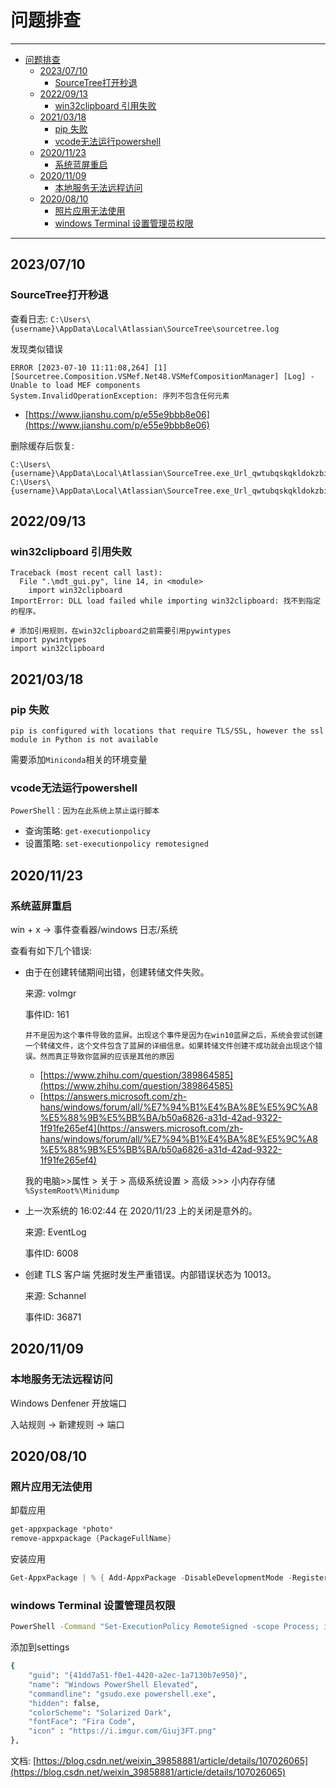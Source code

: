 # 问题排查

------

- [问题排查](#问题排查)
  - [2023/07/10](#20230710)
    - [SourceTree打开秒退](#sourcetree打开秒退)
  - [2022/09/13](#20220913)
    - [win32clipboard 引用失败](#win32clipboard-引用失败)
  - [2021/03/18](#20210318)
    - [pip 失败](#pip-失败)
    - [vcode无法运行powershell](#vcode无法运行powershell)
  - [2020/11/23](#20201123)
    - [系统蓝屏重启](#系统蓝屏重启)
  - [2020/11/09](#20201109)
    - [本地服务无法远程访问](#本地服务无法远程访问)
  - [2020/08/10](#20200810)
    - [照片应用无法使用](#照片应用无法使用)
    - [windows Terminal 设置管理员权限](#windows-terminal-设置管理员权限)

------

## 2023/07/10

### SourceTree打开秒退

查看日志: `C:\Users\{username}\AppData\Local\Atlassian\SourceTree\sourcetree.log`

发现类似错误

```
ERROR [2023-07-10 11:11:08,264] [1] [Sourcetree.Composition.VSMef.Net48.VSMefCompositionManager] [Log] - Unable to load MEF components
System.InvalidOperationException: 序列不包含任何元素
```

- [https://www.jianshu.com/p/e55e9bbb8e06](https://www.jianshu.com/p/e55e9bbb8e06)

删除缓存后恢复:
```
C:\Users\{username}\AppData\Local\Atlassian\SourceTree.exe_Url_qwtubqskqkldokzbi0nhe5bni1wc0s51\3.4.13.0\Assemblies.cache
C:\Users\{username}\AppData\Local\Atlassian\SourceTree.exe_Url_qwtubqskqkldokzbi0nhe5bni1wc0s51\3.4.13.0\Composition.cache
```


## 2022/09/13

### win32clipboard 引用失败

```
Traceback (most recent call last):
  File ".\mdt_gui.py", line 14, in <module>
    import win32clipboard
ImportError: DLL load failed while importing win32clipboard: 找不到指定的程序。
```

```
# 添加引用规则，在win32clipboard之前需要引用pywintypes
import pywintypes
import win32clipboard
```

## 2021/03/18

### pip 失败 

```
pip is configured with locations that require TLS/SSL, however the ssl module in Python is not available
```

需要添加`Miniconda`相关的环境变量

### vcode无法运行powershell

```
PowerShell：因为在此系统上禁止运行脚本
```

- 查询策略: `get-executionpolicy`
- 设置策略: `set-executionpolicy remotesigned`

## 2020/11/23

### 系统蓝屏重启

win + x -> 事件查看器/windows 日志/系统

查看有如下几个错误:
- 由于在创建转储期间出错，创建转储文件失败。

  来源: volmgr

  事件ID: 161

    ```
    并不是因为这个事件导致的蓝屏。出现这个事件是因为在win10蓝屏之后，系统会尝试创建一个转储文件，这个文件包含了蓝屏的详细信息。如果转储文件创建不成功就会出现这个错误。然而真正导致你蓝屏的应该是其他的原因
    ```
    - [https://www.zhihu.com/question/389864585](https://www.zhihu.com/question/389864585)
    - [https://answers.microsoft.com/zh-hans/windows/forum/all/%E7%94%B1%E4%BA%8E%E5%9C%A8%E5%88%9B%E5%BB%BA/b50a6826-a31d-42ad-9322-1f91fe265ef4](https://answers.microsoft.com/zh-hans/windows/forum/all/%E7%94%B1%E4%BA%8E%E5%9C%A8%E5%88%9B%E5%BB%BA/b50a6826-a31d-42ad-9322-1f91fe265ef4)

  我的电脑>>属性 > 关于 > 高级系统设置 > 高级 >>> 小内存存储 `%SystemRoot%\Minidump`

- 上一次系统的 16:02:44 在 ‎2020/‎11/‎23 上的关闭是意外的。

  来源: EventLog

  事件ID: 6008

- 创建 TLS 客户端 凭据时发生严重错误。内部错误状态为 10013。

  来源: Schannel

  事件ID: 36871

## 2020/11/09

### 本地服务无法远程访问

Windows Denfener 开放端口

入站规则 -> 新建规则 -> 端口

## 2020/08/10

### 照片应用无法使用

卸载应用

```ps1
get-appxpackage *photo*
remove-appxpackage {PackageFullName}
```

安装应用
```ps1
Get-AppxPackage | % { Add-AppxPackage -DisableDevelopmentMode -Register "$($_.InstallLocation)\AppxManifest.xml" -verbose }
```

### windows Terminal 设置管理员权限

```sh
PowerShell -Command "Set-ExecutionPolicy RemoteSigned -scope Process; iwr -useb https://raw.githubusercontent.com/gerardog/gsudo/master/installgsudo.ps1 | iex"
```

添加到settings

```sh
{
    "guid": "{41dd7a51-f0e1-4420-a2ec-1a7130b7e950}",
    "name": "Windows PowerShell Elevated",
    "commandline": "gsudo.exe powershell.exe",
    "hidden": false,
    "colorScheme": "Solarized Dark",
    "fontFace": "Fira Code",
    "icon" : "https://i.imgur.com/Giuj3FT.png"
},
```

文档: [https://blog.csdn.net/weixin_39858881/article/details/107026065](https://blog.csdn.net/weixin_39858881/article/details/107026065)
